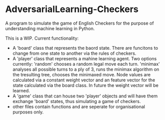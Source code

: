 # AdversarialLearning-Checkers

A program to simulate the game of English Checkers for the purpose of understanding machine learning in Python.

This is a WIP. Current functionality:
  - A 'board' class that represents the baord state. There are funcitons to change from one state to another via the rules of checkers.
  - A 'player' class that represents a mahine learning agent. Two options currently: 'random' chooses a random legal move each turn.
      'minimax' analyses all possible turns to a ply of 3, runs the minimax algorithm on the tresulting tree, chooses the minimaxed move.
      Node values are calculated via a constant weight vector and an feature vector for the state calculated via the board class. In             future the weight vector will be learned.
  - A 'game' class that can house two 'player' objects and will have them exchange 'board' states, thus simulating a game of checkers.
  - other files contain functions and are seperate for organisational purposes only. 
